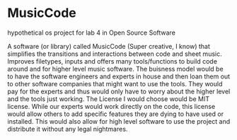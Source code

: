 # MusicCode
hypothetical os project for lab 4 in Open Source Software


A software (or library) called MusicCode (Super creative, I know) that simplifies the transitions and interactions between code and sheet music. Improves filetypes, inputs and offers many tools/functions to build code around and for higher level music software. 
The buisness model would be to have the software engineers and experts in house and then loan them out to other software companies that might want to use the tools. They would pay for the experts and thus would only have to worry about the higher level and the tools just working. 
The License I would choose would be MIT license. While our experts would work directly on the code, this license would allow others to add specific features they are dying to have used or installed. This would also allow for high level software to use the project and distribute it without any legal nightmares.
